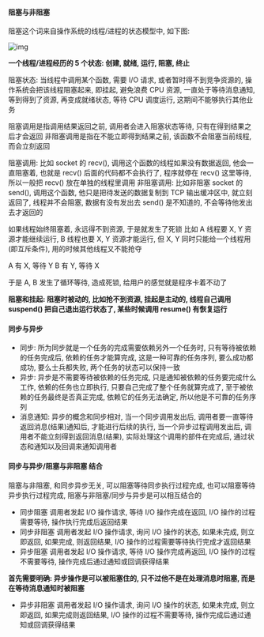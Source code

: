 #### 阻塞与非阻塞

阻塞这个词来自操作系统的线程/进程的状态模型中, 如下图:

![img](https://img-blog.csdn.net/20161223093414586?watermark/2/text/aHR0cDovL2Jsb2cuY3Nkbi5uZXQvc2luYXRfMzU1MTIyNDU=/font/5a6L5L2T/fontsize/400/fill/I0JBQkFCMA==/dissolve/70/gravity/SouthEast)

**一个线程/进程经历的 5 个状态: 创建, 就绪, 运行, 阻塞, 终止**

阻塞状态: 当线程中调用某个函数, 需要 I/O 请求, 或者暂时得不到竞争资源的, 操作系统会把该线程阻塞起来, 即挂起, 避免浪费 CPU 资源, 一直处于等待消息通知, 等到得到了资源, 再变成就绪状态, 等待 CPU 调度运行, 这期间不能够执行其他业务

阻塞调用是指调用结果返回之前, 调用者会进入阻塞状态等待, 只有在得到结果之后才会返回
非阻塞调用是指在不能立即得到结果之前, 该函数不会阻塞当前线程, 而会立刻返回

阻塞调用: 比如 socket 的 recv(), 调用这个函数的线程如果没有数据返回, 他会一直阻塞着, 也就是 recv() 后面的代码都不会执行了, 程序就停在 recv() 这里等待, 所以一般把 recv() 放在单独的线程里调用
非阻塞调用: 比如非阻塞 socket 的 send(), 调用这个函数, 他只是把待发送的数据复制到 TCP 输出缓冲区中, 就立刻返回了, 线程并不会阻塞, 数据有没有发出去 send() 是不知道的, 不会等待他发出去才返回的

如果线程始终阻塞着, 永远得不到资源, 于是就发生了死锁
比如 A 线程要 X, Y 资源才能继续运行, B 线程也要 X, Y 资源才能运行, 但 X, Y 同时只能给一个线程用(即互斥条件), 用的时候其他线程又不能抢夺

A 有 X, 等待 Y
B 有 Y, 等待 X

于是 A, B 发生了循环等待, 造成死锁, 给用户的感觉就是程序卡着不动了

**阻塞和挂起: 阻塞时被动的, 比如抢不到资源, 挂起是主动的, 线程自己调用 suspend() 把自己退出运行状态了, 某些时候调用 resume() 有恢复运行**

#### 同步与异步

- 同步: 所为同步就是一个任务的完成需要依赖另外一个任务时, 只有等待被依赖的任务完成后, 依赖的任务才能算完成, 这是一种可靠的任务序列, 要么成功都成功, 要么士兵都失败, 两个任务的状态可以保持一致
- 异步: 异步是不需要等待被依赖的任务完成, 只是通知被依赖的任务要完成什么工作, 依赖的任务也立即执行, 只要自己完成了整个任务就算完成了, 至于被依赖的任务最终是否真正完成, 依赖它的任务无法确定, 所以他是不可靠的任务序列
- 消息通知: 异步的概念和同步相对, 当一个同步调用发出后, 调用者要一直等待返回消息(结果)通知后, 才能进行后续的执行, 当一个异步过程调用发出后, 调用者不能立刻得到返回消息(结果), 实际处理这个调用的部件在完成后, 通过状态和通知以及回调来通知调用者

#### 同步与异步/阻塞与非阻塞 结合

阻塞与非阻塞, 和同步异步无关, 可以阻塞等待同步执行过程完成, 也可以阻塞等待异步执行过程完成, 阻塞与非阻塞/同步与异步是可以相互结合的

- 同步阻塞
  调用者发起 I/O 操作请求, 等待 I/O 操作完成在返回, I/O 操作的过程需要等待, 操作执行完成后返回结果
- 同步非阻塞
  调用者发起 I/O 操作请求, 询问 I/O 操作的状态, 如果未完成, 则立即返回, 如果完成, 则返回结果, I/O 操作的过程需要等待执行完成才返回结果
- 异步阻塞
  调用者发起 I/O 操作请求, 等待 I/O 操作完成再返回, I/O 操作的过程不需要等待, 操作完成后通过通知或回调获得结果

**首先需要明确: 异步操作是可以被阻塞住的, 只不过他不是在处理消息时阻塞, 而是在等待消息通知时被阻塞**

- 异步非阻塞
  调用者发起 I/O 操作请求, 询问 I/O 操作的状态, 如果未完成, 则立即返回, 如果完成则返回结果, I/O 操作的过程不需要等待, 操作完成后通过通知或回调获得结果
